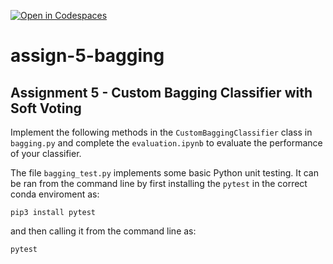 [![Open in Codespaces](https://classroom.github.com/assets/launch-codespace-f4981d0f882b2a3f0472912d15f9806d57e124e0fc890972558857b51b24a6f9.svg)](https://classroom.github.com/open-in-codespaces?assignment_repo_id=10578861)
# assign-5-bagging
## Assignment 5 - Custom Bagging Classifier with Soft Voting

Implement the following methods in the `CustomBaggingClassifier` class in `bagging.py` and complete the `evaluation.ipynb` to evaluate the performance of your classifier.

The file `bagging_test.py` implements some basic Python unit testing. It can be ran from the command line by first installing the `pytest` in the correct conda enviroment as:

```
pip3 install pytest
```

and then calling it from the command line as:

```
pytest
```
